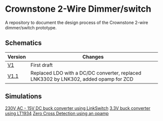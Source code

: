# Crownstone 2-Wire Dimmer/switch
A repository to document the design process of the Crownstone 2-wire dimmer/switch prototype.


## Schematics 
| Version | Changes | 
|---|---|
| [V1](https://github.com/doodeca/crownstone-2wire-dimmerswitch/raw/main/hardware/schematics/Schematic_V1.pdf) | First draft |
| [V1.1](https://github.com/doodeca/crownstone-2wire-dimmerswitch/raw/main/hardware/schematics/Schematic_V1.1.pdf) | Replaced LDO with a DC/DC converter, replaced LNK3302 by LNK302, added opamp for ZCD |

## Simulations
[230V AC - 15V DC buck converter using LinkSwitch](https://github.com/doodeca/crownstone-2wire-dimmerswitch/blob/main/hardware/simulations/Pspice/README.md#LNK302-buck-converter)
[3.3V buck converter using LT1934](https://github.com/doodeca/crownstone-2wire-dimmerswitch/blob/main/hardware/simulations/LTspice/README.md#LT1934-1-buck-converter)
[Zero Cross Detection using an opamp](https://github.com/doodeca/crownstone-2wire-dimmerswitch/blob/main/hardware/simulations/LTspice/README.md#Zero-Cross-Detection)
